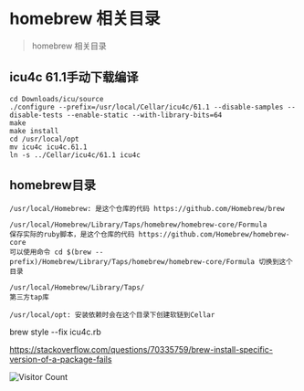# homebrew 相关目录
> homebrew 相关目录

## icu4c 61.1手动下载编译

```
cd Downloads/icu/source
./configure --prefix=/usr/local/Cellar/icu4c/61.1 --disable-samples --disable-tests --enable-static --with-library-bits=64
make
make install
cd /usr/local/opt
mv icu4c icu4c.61.1
ln -s ../Cellar/icu4c/61.1 icu4c
```

## homebrew目录

```
/usr/local/Homebrew: 是这个仓库的代码 https://github.com/Homebrew/brew

/usr/local/Homebrew/Library/Taps/homebrew/homebrew-core/Formula
保存实际的ruby脚本，是这个仓库的代码 https://github.com/Homebrew/homebrew-core
可以使用命令 cd $(brew --prefix)/Homebrew/Library/Taps/homebrew/homebrew-core/Formula 切换到这个目录

/usr/local/Homebrew/Library/Taps/
第三方tap库

/usr/local/opt: 安装依赖时会在这个目录下创建软链到Cellar
```

brew style --fix icu4c.rb

https://stackoverflow.com/questions/70335759/brew-install-specific-version-of-a-package-fails

![Visitor Count](https://profile-counter.glitch.me/liuyibao/count.svg)